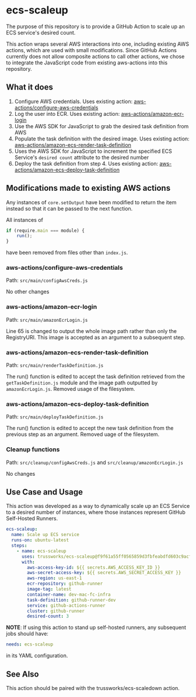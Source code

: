 # ecs-scaleup

The purpose of this repository is to provide a GitHub Action to
scale up an ECS service's desired count.

This action wraps several AWS interactions into one, including existing AWS actions,
which are used with small modifications.
Since GitHub Actions currently does not allow
 composite actions to call other actions,
  we chose to integrate the JavaScript code
   from existing aws-actions into this repository.

## What it does

1. Configure AWS credentials. Uses existing action:
 [aws-actions/configure-aws-credentials](https://github.com/aws-actions/configure-aws-credentials)
2. Log the user into ECR. Uses existing action:
 [aws-actions/amazon-ecr-login](https://github.com/aws-actions/amazon-ecr-login)
3. Use the AWS SDK for JavaScript to grab the desired task definition from AWS
4. Populate the task definition with the desired image. Uses existing action: [aws-actions/amazon-ecs-render-task-definition](https://github.com/aws-actions/amazon-ecs-render-task-definition)
5. Uses the AWS SDK for JavaScript to increment the specified ECS Service's
`desired count` attribute to the desired number
6. Deploy the task definition from step 4. Uses existing action: [aws-actions/amazon-ecs-deploy-task-definition](https://github.com/aws-actions/amazon-ecs-deploy-task-definition)

## Modifications made to existing AWS actions

Any instances of `core.setOutput` have been modified to return
 the item instead so that it can be passed to the next function.

All instances of

```js
if (require.main === module) {
    run();
}
```

have been removed from files other than `index.js`.

### aws-actions/configure-aws-credentials

Path: `src/main/configAwsCreds.js`

No other changes

### aws-actions/amazon-ecr-login

Path: `src/main/amazonEcrLogin.js`

Line 65 is changed to output the whole image path rather than only the RegistryURI.
 This image is accepted as an argument to a subsequent step.

### aws-actions/amazon-ecs-render-task-definition

Path: `src/main/renderTaskDefinition.js`

The run() function is edited to accept the task definition retrieved from
 the `getTaskDefinition.js` module and the image path outputted by `amazonEcrLogin.js`.
Removed usage of the filesystem.

### aws-actions/amazon-ecs-deploy-task-definition

Path: `src/main/deployTaskDefinition.js`

The run() function is edited to accept the new task definition from
 the previous step as an argument. Removed uage of the filesystem.

### Cleanup functions

Path: `src/cleanup/configAwsCreds.js` and `src/cleanup/amazonEcrLogin.js`

No changes

## Use Case and Usage

This action was developed as a way to dynamically scale up an ECS Service to a
desired number of instances, where those instances represent GitHub Self-Hosted Runners.

```yaml
ecs-scaleup:
  name: Scale up ECS service
  runs-on: ubuntu-latest
  steps:
    - name: ecs-scaleup
      uses: trussworks/ecs-scaleup@f9f61a55ff0565859d3fbfeabdfd603c9acf3387
      with:
        aws-access-key-id: ${{ secrets.AWS_ACCESS_KEY_ID }}
        aws-secret-access-key: ${{ secrets.AWS_SECRET_ACCESS_KEY }}
        aws-region: us-east-1
        ecr-repository: github-runner
        image-tag: latest
        container-name: dev-mac-fc-infra
        task-definition: github-runner-dev
        service: github-actions-runner
        cluster: github-runner
        desired-count: 3
```

**NOTE**: If using this action to stand up self-hosted runners,
 any subsequent jobs should have:

```yaml
needs: ecs-scaleup
```

in its YAML configuration.

## See Also

This action should be paired with the trussworks/ecs-scaledown action.
